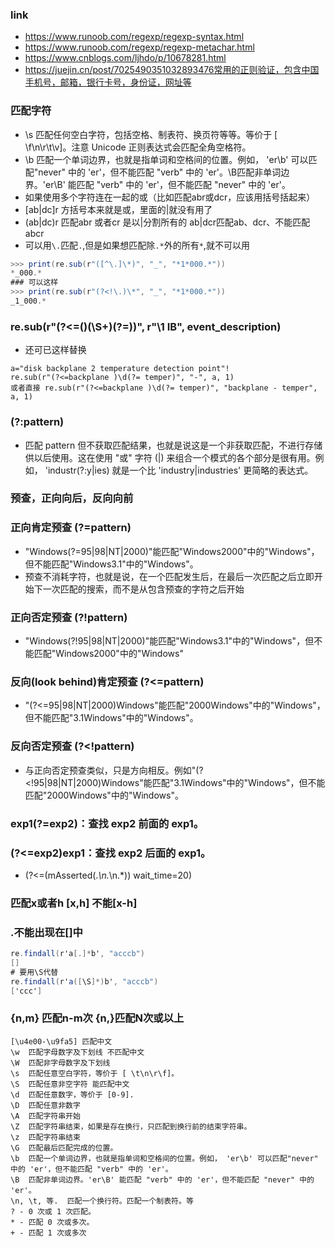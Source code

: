 ### link
- https://www.runoob.com/regexp/regexp-syntax.html
- https://www.runoob.com/regexp/regexp-metachar.html
- https://www.cnblogs.com/ljhdo/p/10678281.html
- https://juejin.cn/post/7025490351032893476常用的正则验证，包含中国手机号，邮箱，银行卡号，身份证，网址等
### 匹配字符
- \s 匹配任何空白字符，包括空格、制表符、换页符等等。等价于 [ \f\n\r\t\v]。注意 Unicode 正则表达式会匹配全角空格符。
- \b 匹配一个单词边界，也就是指单词和空格间的位置。例如， 'er\b' 可以匹配"never" 中的 'er'，但不能匹配 "verb" 中的 'er'。\B匹配非单词边界。'er\B' 能匹配 "verb" 中的 'er'，但不能匹配 "never" 中的 'er'。
- 如果使用多个字符连在一起的或（比如匹配abr或dcr，应该用括号括起来）
- [ab|dc]r 方括号本来就是或，里面的|就没有用了
- (ab|dc)r 匹配abr 或者cr 是以|分割所有的 ab|dcr匹配ab、dcr、不能匹配abcr
- 可以用`\.`匹配`.`,但是如果想匹配除`.*`外的所有`*`,就不可以用
```cs
>>> print(re.sub(r"([^\.]\*)", "_", "*1*000.*")) 
*_000.*
### 可以这样
>>> print(re.sub(r"(?<!\.)\*", "_", "*1*000.*")) 
_1_000.*
```
### re.sub(r"(?<=\()(\S+)(?=\))", r"\1 IB", event_description) 
- 还可已这样替换
```
a="disk backplane 2 temperature detection point"!
re.sub(r"(?<=backplane )\d(?= temper)", "-", a, 1)
或者直接 re.sub(r"(?<=backplane )\d(?= temper)", "backplane - temper", a, 1)
```

### (?:pattern)	
- 匹配 pattern 但不获取匹配结果，也就是说这是一个非获取匹配，不进行存储供以后使用。这在使用 "或" 字符 (|) 来组合一个模式的各个部分是很有用。例如， 'industr(?:y|ies) 就是一个比 'industry|industries' 更简略的表达式。
### 预查，正向向后，反向向前
### 正向肯定预查 (?=pattern)
- "Windows(?=95|98|NT|2000)"能匹配"Windows2000"中的"Windows"，但不能匹配"Windows3.1"中的"Windows"。
- 预查不消耗字符，也就是说，在一个匹配发生后，在最后一次匹配之后立即开始下一次匹配的搜索，而不是从包含预查的字符之后开始
### 正向否定预查 (?!pattern)
- "Windows(?!95|98|NT|2000)"能匹配"Windows3.1"中的"Windows"，但不能匹配"Windows2000"中的"Windows"
### 反向(look behind)肯定预查 (?<=pattern)
- "(?<=95|98|NT|2000)Windows"能匹配"2000Windows"中的"Windows"，但不能匹配"3.1Windows"中的"Windows"。
### 反向否定预查 (?<!pattern)
- 与正向否定预查类似，只是方向相反。例如"(?<!95|98|NT|2000)Windows"能匹配"3.1Windows"中的"Windows"，但不能匹配"2000Windows"中的"Windows"。

### exp1(?=exp2)：查找 exp2 前面的 exp1。
### (?<=exp2)exp1：查找 exp2 后面的 exp1。
- (?<=(mAsserted\(.*\n.*\n.*)) wait_time=20\)
### 匹配x或者h [x,h] 不能[x-h]

### .不能出现在[]中
```cs
re.findall(r'a[.]*b', "acccb")
[]
# 要用\S代替
re.findall(r'a([\S]*)b', "acccb")
['ccc']
```
### {n,m} 匹配n-m次 {n,}匹配N次或以上

```
[\u4e00-\u9fa5] 匹配中文
\w	匹配字母数字及下划线 不匹配中文
\W	匹配非字母数字及下划线
\s	匹配任意空白字符，等价于 [ \t\n\r\f]。
\S	匹配任意非空字符 能匹配中文
\d	匹配任意数字，等价于 [0-9].
\D	匹配任意非数字
\A	匹配字符串开始
\Z	匹配字符串结束，如果是存在换行，只匹配到换行前的结束字符串。
\z	匹配字符串结束
\G	匹配最后匹配完成的位置。
\b	匹配一个单词边界，也就是指单词和空格间的位置。例如， 'er\b' 可以匹配"never" 中的 'er'，但不能匹配 "verb" 中的 'er'。
\B	匹配非单词边界。'er\B' 能匹配 "verb" 中的 'er'，但不能匹配 "never" 中的 'er'。
\n, \t, 等.	匹配一个换行符。匹配一个制表符。等
? - 0 次或 1 次匹配。
* - 匹配 0 次或多次。
+ - 匹配 1 次或多次
```
